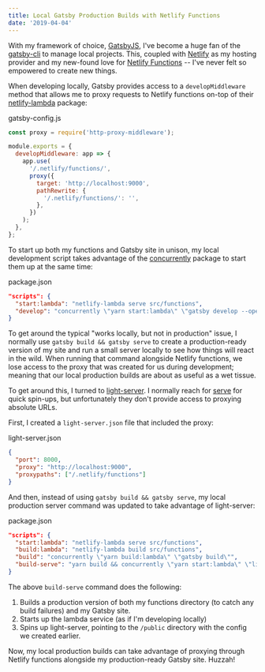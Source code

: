```yaml
---
title: Local Gatsby Production Builds with Netlify Functions
date: '2019-04-04'
---
```


With my framework of choice, [GatsbyJS](https://www.gatsbyjs.org), I've become a huge fan of the [gatsby-cli](https://www.gatsbyjs.org/docs/gatsby-cli/) to manage local projects. This, coupled with [Netlify](https://www.netlify.com) as my hosting provider and my new-found love for [Netlify Functions](https://www.netlify.com/docs/functions/) -- I've never felt so empowered to create new things.

When developing locally, Gatsby provides access to a `developMiddleware` method that allows me to proxy requests to Netlify functions on-top of their [netlify-lambda](https://github.com/netlify/netlify-lambda) package:

<div class="filename">gatsby-config.js</div>

```js
const proxy = require('http-proxy-middleware');

module.exports = {
  developMiddleware: app => {
    app.use(
      '/.netlify/functions/',
      proxy({
        target: 'http://localhost:9000',
        pathRewrite: {
          '/.netlify/functions/': '',
        },
      })
    );
  },
};
```

To start up both my functions and Gatsby site in unison, my local development script takes advantage of the [concurrently](https://www.npmjs.com/package/concurrently) package to start them up at the same time:

<div class="filename">package.json</div>

```json
"scripts": {
  "start:lambda": "netlify-lambda serve src/functions",
  "develop": "concurrently \"yarn start:lambda\" \"gatsby develop --open\""
}
```

To get around the typical "works locally, but not in production" issue, I normally use `gatsby build && gatsby serve` to create a production-ready version of my site and run a small server locally to see how things will react in the wild. When running that command alongside Netlify functions, we lose access to the proxy that was created for us during development; meaning that our local production builds are about as useful as a wet tissue.

To get around this, I turned to [light-server](https://www.npmjs.com/package/light-server). I normally reach for [serve](https://www.npmjs.com/package/serve) for quick spin-ups, but unfortunately they don't provide access to proxying absolute URLs.

First, I created a `light-server.json` file that included the proxy:

<div class="filename">light-server.json</div>

```json
{
  "port": 8000,
  "proxy": "http://localhost:9000",
  "proxypaths": ["/.netlify/functions"]
}
```

And then, instead of using `gatsby build && gatsby serve`, my local production server command was updated to take advantage of light-server:

<div class="filename">package.json</div>

```json
"scripts": {
  "start:lambda": "netlify-lambda serve src/functions",
  "build:lambda": "netlify-lambda build src/functions",
  "build": "concurrently \"yarn build:lambda\" \"gatsby build\"",
  "build-serve": "yarn build && concurrently \"yarn start:lambda\" \"light-server -s public/ --config light-server.json --open\""
}
```

The above `build-serve` command does the following:

1. Builds a production version of both my functions directory (to catch any build failures) and my Gatsby site.
1. Starts up the lambda service (as if I'm developing locally)
1. Spins up light-server, pointing to the `/public` directory with the config we created earlier.

Now, my local production builds can take advantage of proxying through Netlify functions alongside my production-ready Gatsby site. Huzzah!
